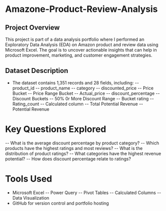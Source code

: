 # Amazone-Product-Review-Analysis

## Project Overview
This project is part of a data analysis portfolio where I performed an Exploratory Data Analysis (EDA) on Amazon product and review data using Microsoft Excel. The goal is to uncover actionable insights that can help in product improvement, marketing, and customer engagement strategies.

## Dataset Description
- The dataset contains 1,351 records and 28 fields, including:
-- product_id
-- product_name
-- category
-- discounted_price
-- Price Bucket
-- Price Range Bucket
-- Actual_price
-- discount_percentage
-- Discount Buckets
-- 50% 0r More Discount Range
-- Bucket	rating
-- Rating_count
-- Calculated column
-- Total Potential Revenue
-- Potential Revenue 

# Key Questions Explored
-- What is the average discount percentage by product category?
-- Which products have the highest ratings and most reviews?
-- What is the distribution of product ratings?
-- What categories have the highest revenue potential?
-- How does discount percentage relate to ratings?

# Tools Used
- Microsoft Excel
-- Power Query
-- Pivot Tables
-- Calculated Columns
-- Data Visualization
- GitHub for version control and portfolio hosting











